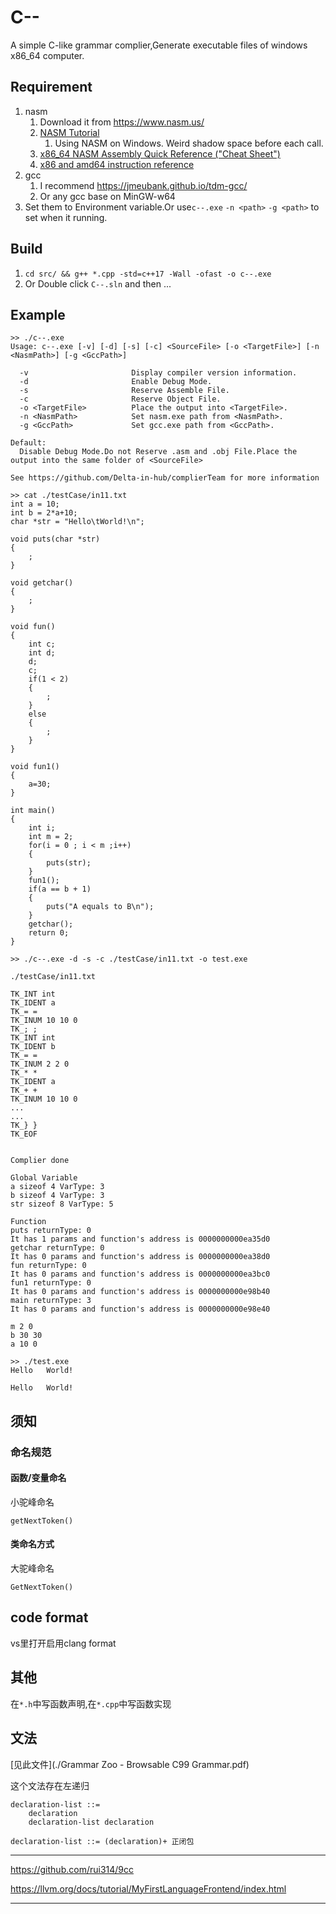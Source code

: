# C--
A simple C-like grammar complier,Generate executable files of windows x86_64 computer.

## Requirement
1. nasm
   1. Download it from https://www.nasm.us/
   2. [NASM Tutorial](https://cs.lmu.edu/~ray/notes/nasmtutorial/)
      1. Using NASM on Windows. Weird shadow space before each call.
   3. [x86_64 NASM Assembly Quick Reference ("Cheat Sheet")](https://www.cs.uaf.edu/2017/fall/cs301/reference/x86_64.html)
   4. [x86 and amd64 instruction reference](https://www.felixcloutier.com/x86/index.html)
2. gcc
   1. I recommend https://jmeubank.github.io/tdm-gcc/
   2. Or any gcc base on MinGW-w64
3. Set them to Environment variable.Or use`c--.exe` `-n <path>` `-g <path>` to set when it running.

## Build
1. `cd src/ && g++ *.cpp -std=c++17 -Wall -ofast -o c--.exe`
2. Or Double click `C--.sln` and then ...

## Example
```
>> ./c--.exe
Usage: c--.exe [-v] [-d] [-s] [-c] <SourceFile> [-o <TargetFile>] [-n <NasmPath>] [-g <GccPath>]

  -v                       Display compiler version information.
  -d                       Enable Debug Mode.
  -s                       Reserve Assemble File.
  -c                       Reserve Object File.
  -o <TargetFile>          Place the output into <TargetFile>.
  -n <NasmPath>            Set nasm.exe path from <NasmPath>.
  -g <GccPath>             Set gcc.exe path from <GccPath>.

Default:
  Disable Debug Mode.Do not Reserve .asm and .obj File.Place the output into the same folder of <SourceFile>

See https://github.com/Delta-in-hub/complierTeam for more information

>> cat ./testCase/in11.txt
int a = 10;
int b = 2*a+10;
char *str = "Hello\tWorld!\n";

void puts(char *str)
{
    ;
}

void getchar()
{
    ;
}

void fun()
{
    int c;
    int d;
    d;
    c;
    if(1 < 2)
    {
        ;
    }
    else
    {
        ;
    }
}

void fun1()
{
    a=30;
}

int main()
{
    int i;
    int m = 2;
    for(i = 0 ; i < m ;i++)
    {
        puts(str);
    }
    fun1();
    if(a == b + 1)
    {
        puts("A equals to B\n");
    }
    getchar();
    return 0;
}

>> ./c--.exe -d -s -c ./testCase/in11.txt -o test.exe

./testCase/in11.txt

TK_INT int
TK_IDENT a
TK_= =
TK_INUM 10 10 0
TK_; ;
TK_INT int
TK_IDENT b
TK_= =
TK_INUM 2 2 0
TK_* *
TK_IDENT a
TK_+ +
TK_INUM 10 10 0
...
...
TK_} }
TK_EOF


Complier done

Global Variable
a sizeof 4 VarType: 3
b sizeof 4 VarType: 3
str sizeof 8 VarType: 5

Function
puts returnType: 0
It has 1 params and function's address is 0000000000ea35d0
getchar returnType: 0
It has 0 params and function's address is 0000000000ea38d0
fun returnType: 0
It has 0 params and function's address is 0000000000ea3bc0
fun1 returnType: 0
It has 0 params and function's address is 0000000000e98b40
main returnType: 3
It has 0 params and function's address is 0000000000e98e40

m 2 0
b 30 30
a 10 0

>> ./test.exe
Hello   World!

Hello   World!

```

## 须知

### 命名规范

#### 函数/变量命名

小驼峰命名

`getNextToken()`

#### 类命名方式

大驼峰命名

`GetNextToken()`

## code format

vs里打开启用clang format
## 其他

在`*.h`中写函数声明,在`*.cpp`中写函数实现

## 文法

[见此文件](./Grammar Zoo - Browsable C99 Grammar.pdf)

这个文法存在左递归

```
declaration-list ::=
	declaration
	declaration-list declaration

declaration-list ::= (declaration)+ 正闭包
```



---

https://github.com/rui314/9cc

https://llvm.org/docs/tutorial/MyFirstLanguageFrontend/index.html

---